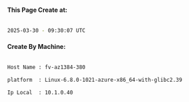 
   
#### This Page Create at:

```bash

2025-03-30 - 09:30:07 UTC

```

#### Create By Machine:

```bash

Host Name : fv-az1384-380

platform  : Linux-6.8.0-1021-azure-x86_64-with-glibc2.39

Ip Local  : 10.1.0.40

```

